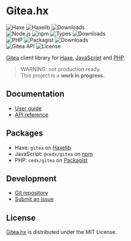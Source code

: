 # Gitea.hx
![Haxe](https://badgen.net/badge/haxe/%3E%3D4.1.0/green) ![Haxelib](https://badgen.net/haxelib/v/gitea) ![Downloads](https://badgen.net/haxelib/d/gitea)  
![Node.js](https://badgen.net/npm/node/@cedx/gitea) ![npm](https://badgen.net/npm/v/@cedx/gitea) ![Types](https://badgen.net/npm/types/@cedx/gitea) ![Downloads](https://badgen.net/npm/dt/@cedx/gitea)  
![PHP](https://badgen.net/packagist/php/cedx/gitea) ![Packagist](https://badgen.net/packagist/v/cedx/gitea) ![Downloads](https://badgen.net/packagist/dt/cedx/gitea)  
![Gitea API](https://badgen.net/badge/gitea%20api/1.1.1/blue) ![License](https://badgen.net/badge/license/MIT/blue)

[Gitea](https://gitea.io) client library for [Haxe](https://haxe.org),
[JavaScript](https://developer.mozilla.org/en-US/docs/Web/JavaScript) and [PHP](https://www.php.net).

> WARNING: not production ready.  
> This project is a **work in progress**.

## Documentation
- [User guide](https://docs.belin.io/gitea.hx)
- [API reference](https://api.belin.io/gitea.hx)

## Packages
- Haxe: `gitea` on [Haxelib](https://lib.haxe.org/p/gitea)
- JavaScript: `@cedx/gitea` on [npm](https://www.npmjs.com/package/@cedx/gitea)
- PHP: `cedx/gitea` on [Packagist](https://packagist.org/packages/cedx/gitea)

## Development
- [Git repository](https://git.belin.io/cedx/gitea.hx)
- [Submit an issue](https://git.belin.io/cedx/gitea.hx/issues)

## License
[Gitea.hx](https://docs.belin.io/gitea.hx) is distributed under the MIT License.
